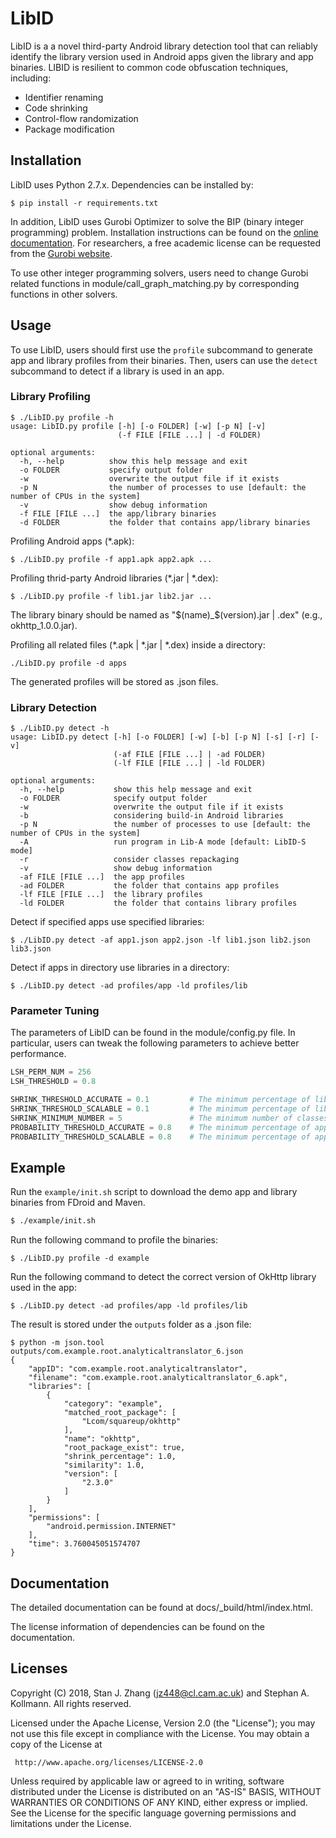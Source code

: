 # LibID


LibID is a a novel third-party Android library detection tool that can reliably identify the library version used in Android apps given the library and app binaries. LIBID is resilient to common code obfuscation techniques, including:

* Identifier renaming
* Code shrinking
* Control-flow randomization
* Package modification


## Installation
LibID uses Python 2.7.x. Dependencies can be installed by:
```
$ pip install -r requirements.txt
```

In addition, LibID uses Gurobi Optimizer to solve the BIP (binary integer programming) problem. Installation instructions can be found on the [online documentation](http://www.gurobi.com/documentation/). For researchers, a free academic license can be requested from the [Gurobi website](https://user.gurobi.com/download/licenses/free-academic).

To use other integer programming solvers, users need to change Gurobi related functions in module/call_graph_matching.py by corresponding functions in other solvers.

## Usage

To use LibID, users should first use the `profile` subcommand to generate app and library profiles from their binaries. Then, users can use the `detect` subcommand to detect if a library is used in an app.

### Library Profiling
```
$ ./LibID.py profile -h
usage: LibID.py profile [-h] [-o FOLDER] [-w] [-p N] [-v]
                        (-f FILE [FILE ...] | -d FOLDER)

optional arguments:
  -h, --help          show this help message and exit
  -o FOLDER           specify output folder
  -w                  overwrite the output file if it exists
  -p N                the number of processes to use [default: the number of CPUs in the system]
  -v                  show debug information
  -f FILE [FILE ...]  the app/library binaries
  -d FOLDER           the folder that contains app/library binaries
```

Profiling Android apps (*.apk):
```
$ ./LibID.py profile -f app1.apk app2.apk ...
```

Profiling thrid-party Android libraries (*.jar | *.dex):
```
$ ./LibID.py profile -f lib1.jar lib2.jar ...
```

The library binary should be named as "\$(name)\_\$(version).jar | .dex" (e.g., okhttp_1.0.0.jar).

Profiling all related files (*.apk | *.jar | *.dex) inside a directory:
```
./LibID.py profile -d apps
```

The generated profiles will be stored as .json files.

### Library Detection
```
$ ./LibID.py detect -h
usage: LibID.py detect [-h] [-o FOLDER] [-w] [-b] [-p N] [-s] [-r] [-v]
                       (-af FILE [FILE ...] | -ad FOLDER)
                       (-lf FILE [FILE ...] | -ld FOLDER)

optional arguments:
  -h, --help           show this help message and exit
  -o FOLDER            specify output folder
  -w                   overwrite the output file if it exists
  -b                   considering build-in Android libraries
  -p N                 the number of processes to use [default: the number of CPUs in the system]
  -A                   run program in Lib-A mode [default: LibID-S mode]
  -r                   consider classes repackaging
  -v                   show debug information
  -af FILE [FILE ...]  the app profiles
  -ad FOLDER           the folder that contains app profiles
  -lf FILE [FILE ...]  the library profiles
  -ld FOLDER           the folder that contains library profiles
```

Detect if specified apps use specified libraries:
```
$ ./LibID.py detect -af app1.json app2.json -lf lib1.json lib2.json lib3.json
```

Detect if apps in directory use libraries in a directory:
```
$ ./LibID.py detect -ad profiles/app -ld profiles/lib
```

### Parameter Tuning

The parameters of LibID can be found in the module/config.py file. In particular, users can tweak the following parameters to achieve better performance.

```python
LSH_PERM_NUM = 256
LSH_THRESHOLD = 0.8

SHRINK_THRESHOLD_ACCURATE = 0.1         # The minimum percentage of library classes needed to make a decision (LibID-A mode)
SHRINK_THRESHOLD_SCALABLE = 0.1         # The minimum percentage of library classes needed to make a decision (LibID-S mode)
SHRINK_MINIMUM_NUMBER = 5               # The minimum number of classes needed to make a decision
PROBABILITY_THRESHOLD_ACCURATE = 0.8    # The minimum percentage of app classes needed to make a decision (LibID-A mode)
PROBABILITY_THRESHOLD_SCALABLE = 0.8    # The minimum percentage of app classes needed to make a decision (LibID-S mode)
```

## Example

Run the `example/init.sh` script to download the demo app and library binaries from FDroid and Maven.
```bash
$ ./example/init.sh
```

Run the following command to profile the binaries:
```
$ ./LibID.py profile -d example
```

Run the following command to detect the correct version of OkHttp library used in the app:
```
$ ./LibID.py detect -ad profiles/app -ld profiles/lib
```

The result is stored under the `outputs` folder as a .json file:
```
$ python -m json.tool outputs/com.example.root.analyticaltranslator_6.json
{
    "appID": "com.example.root.analyticaltranslator",
    "filename": "com.example.root.analyticaltranslator_6.apk",
    "libraries": [
        {
            "category": "example",
            "matched_root_package": [
                "Lcom/squareup/okhttp"
            ],
            "name": "okhttp",
            "root_package_exist": true,
            "shrink_percentage": 1.0,
            "similarity": 1.0,
            "version": [
                "2.3.0"
            ]
        }
    ],
    "permissions": [
        "android.permission.INTERNET"
    ],
    "time": 3.760045051574707
}
```


## Documentation

The detailed documentation can be found at docs/_build/html/index.html.

The license information of dependencies can be found on the documentation.

## Licenses

Copyright (C) 2018, Stan J. Zhang (jz448@cl.cam.ac.uk) and Stephan A. Kollmann.
All rights reserved.

Licensed under the Apache License, Version 2.0 (the "License");
you may not use this file except in compliance with the License.
You may obtain a copy of the License at

     http://www.apache.org/licenses/LICENSE-2.0

Unless required by applicable law or agreed to in writing, software
distributed under the License is distributed on an "AS-IS" BASIS,
WITHOUT WARRANTIES OR CONDITIONS OF ANY KIND, either express or implied.
See the License for the specific language governing permissions and
limitations under the License.